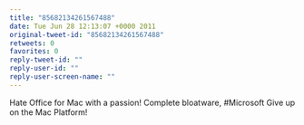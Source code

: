 ```yaml
---
title: "85682134261567488"
date: Tue Jun 28 12:13:07 +0000 2011
original-tweet-id: "85682134261567488"
retweets: 0
favorites: 0
reply-tweet-id: ""
reply-user-id: ""
reply-user-screen-name: ""
---
```

Hate Office for Mac with a passion! Complete bloatware, #Microsoft Give up on the Mac Platform!
